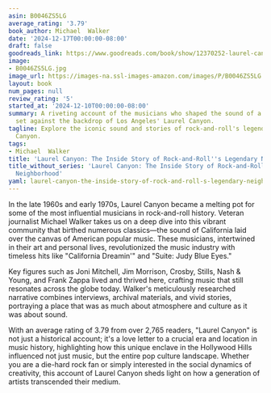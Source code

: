 ```yaml
---
asin: B0046ZS5LG
average_rating: '3.79'
book_author: Michael  Walker
date: '2024-12-17T00:00:00-08:00'
draft: false
goodreads_link: https://www.goodreads.com/book/show/12370252-laurel-canyon
image:
- B0046ZS5LG.jpg
image_url: https://images-na.ssl-images-amazon.com/images/P/B0046ZS5LG.01._SCLZZZZZZZ.jpg
layout: book
num_pages: null
review_rating: '5'
started_at: '2024-12-10T00:00:00-08:00'
summary: A riveting account of the musicians who shaped the sound of a generation,
  set against the backdrop of Los Angeles' Laurel Canyon.
tagline: Explore the iconic sound and stories of rock-and-roll's legendary Laurel
  Canyon.
tags:
- Michael  Walker
title: 'Laurel Canyon: The Inside Story of Rock-and-Roll''s Legendary Neighborhood'
title_without_series: 'Laurel Canyon: The Inside Story of Rock-and-Roll''s Legendary
  Neighborhood'
yaml: laurel-canyon-the-inside-story-of-rock-and-roll-s-legendary-neighborhood
---
```


In the late 1960s and early 1970s, Laurel Canyon became a melting pot for some of the most influential musicians in rock-and-roll history. Veteran journalist Michael Walker takes us on a deep dive into this vibrant community that birthed numerous classics—the sound of California laid over the canvas of American popular music. These musicians, intertwined in their art and personal lives, revolutionized the music industry with timeless hits like "California Dreamin'" and "Suite: Judy Blue Eyes."

Key figures such as Joni Mitchell, Jim Morrison, Crosby, Stills, Nash & Young, and Frank Zappa lived and thrived here, crafting music that still resonates across the globe today. Walker's meticulously researched narrative combines interviews, archival materials, and vivid stories, portraying a place that was as much about atmosphere and culture as it was about sound. 

With an average rating of 3.79 from over 2,765 readers, "Laurel Canyon" is not just a historical account; it's a love letter to a crucial era and location in music history, highlighting how this unique enclave in the Hollywood Hills influenced not just music, but the entire pop culture landscape. Whether you are a die-hard rock fan or simply interested in the social dynamics of creativity, this account of Laurel Canyon sheds light on how a generation of artists transcended their medium.